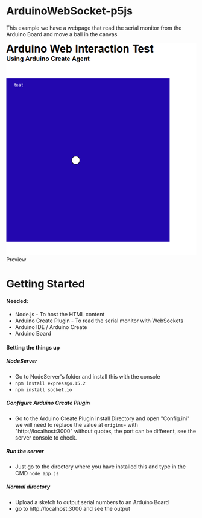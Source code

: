 # ArduinoWebSocket-p5js
This example we have a webpage that read the serial monitor from the Arduino Board and move a ball in the canvas

![Preview](Preview.png)
Preview

# Getting Started
#### Needed:
* Node.js - To host the HTML content
* Arduino Create Plugin - To read the serial monitor with WebSockets
* Arduino IDE / Arduino Create
* Arduino Board

#### Setting the things up
##### NodeServer
* Go to NodeServer's folder and install this with the console
* `npm install express@4.15.2`
* `npm install socket.io`

##### Configure Arduino Create Plugin
* Go to the Arduino Create Plugin install Directory and open "Config.ini" we will need to replace the value at `origins=` with "http://localhost:3000" without quotes, the port can be different, see the server console to check.

##### Run the server
* Just go to the directory where you have installed this and type in the CMD `node app.js`
##### Normal directory
* Upload a sketch to output serial numbers to an Arduino Board
* go to http://localhost:3000 and see the output

